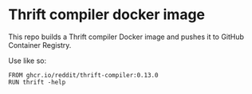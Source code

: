 # Thrift compiler docker image

This repo builds a Thrift compiler Docker image and pushes it to GitHub
Container Registry.

Use like so:

```thrift
FROM ghcr.io/reddit/thrift-compiler:0.13.0
RUN thrift -help
```
